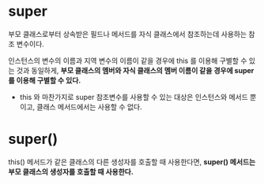 # super
부모 클래스로부터 상속받은 필드나 메서드를 자식 클래스에서 참조하는데 사용하는 참조 변수이다.

인스턴스의 변수의 이름과 지역 변수의 이름이 같을 경우에 this 를 이용해 구별할 수 있는 것과 동일하게, <b>부모 클래스의 멤버와 자식 클래스의 멤버 이름이 같을 경우에 super 를 이용해 구별할 수 있다.</b>

- this 와 마찬가지로 super 참조변수를 사용할 수 있는 대상은 인스턴스와 메서드 뿐이고, 클래스 메서드에서는 사용할 수 없다.


# super()
this() 메서드가 같은 클래스의 다른 생성자를 호출할 때 사용한다면, <b>super() 메서드는 부모 클래스의 생성자를 호출할 때 사용한다.</b>